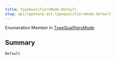 ```yaml
---
title: TypeQualifiersMode.Default
slug: api/cppsharp.ast.typequalifiersmode.default
---
```

Enumeration Member in [TypeQualifiersMode](/api/cppsharp/ast/typequalifiersmode)

## Summary



```csharp
Default
```

